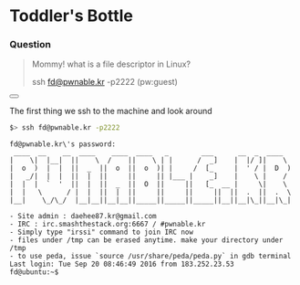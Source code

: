 # Toddler's Bottle

### Question

> Mommy! what is a file descriptor in Linux?
> 
> ssh fd@pwnable.kr -p2222 \(pw:guest\)

<button class="section" target="solution" show="Show solution" hide="Hide solution"></button>

<!--sec data-title="Solution" data-id="solution" data-show=false ces-->
The first thing we ssh to the machine and look around

```sh
$> ssh fd@pwnable.kr -p2222
```
```
fd@pwnable.kr\'s password:
 ____  __    __  ____    ____  ____   _        ___      __  _  ____
|    \|  |__|  ||    \  /    ||    \ | |      /  _]    |  |/ ]|    \
|  o  )  |  |  ||  _  ||  o  ||  o  )| |     /  [_     |  ' / |  D  )
|   _/|  |  |  ||  |  ||     ||     || |___ |    _]    |    \ |    /
|  |  |  `  '  ||  |  ||  _  ||  O  ||     ||   [_  __ |     \|    \
|  |   \      / |  |  ||  |  ||     ||     ||     ||  ||  .  ||  .  \
|__|    \_/\_/  |__|__||__|__||_____||_____||_____||__||__|\_||__|\_|

- Site admin : daehee87.kr@gmail.com
- IRC : irc.smashthestack.org:6667 / #pwnable.kr
- Simply type "irssi" command to join IRC now
- files under /tmp can be erased anytime. make your directory under /tmp
- to use peda, issue `source /usr/share/peda/peda.py` in gdb terminal
Last login: Tue Sep 20 08:46:49 2016 from 183.252.23.53
fd@ubuntu:~$

```
<!--endsec-->


